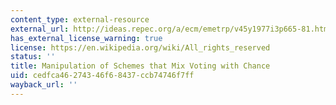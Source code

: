 ```yaml
---
content_type: external-resource
external_url: http://ideas.repec.org/a/ecm/emetrp/v45y1977i3p665-81.html
has_external_license_warning: true
license: https://en.wikipedia.org/wiki/All_rights_reserved
status: ''
title: Manipulation of Schemes that Mix Voting with Chance
uid: cedfca46-2743-46f6-8437-ccb74746f7ff
wayback_url: ''
---
```

